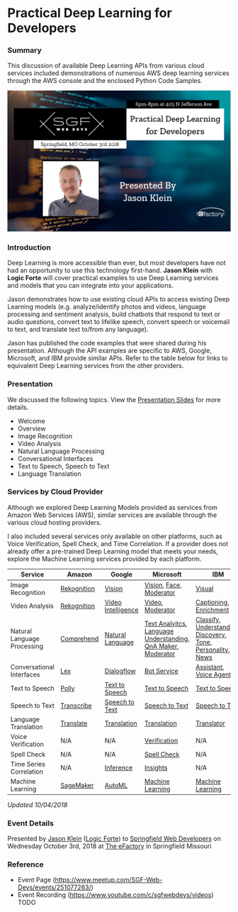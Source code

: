 # Practical Deep Learning for Developers

### Summary

This discussion of available Deep Learning APIs from various cloud
services included demonstrations of numerous AWS deep learning services
through the AWS console and the enclosed Python Code Samples.

![Event Info](event.jpg)

### Introduction

Deep Learning is more accessible than ever, but most developers have not
had an opportunity to use this technology first-hand. **Jason Klein**
with **Logic Forte** will cover practical examples to use Deep Learning
services and models that you can integrate into your applications.

Jason demonstrates how to use existing cloud APIs to access existing
Deep Learning models (e.g. analyze/identify photos and videos,
language processing and sentiment analysis, build chatbots that respond
to text or audio questions, convert text to lifelike speech, convert
speech or voicemail to text, and translate text to/from any language).

Jason has published the code examples that were shared during his
presentation. Although the API examples are specific to AWS, Google,
Microsoft, and IBM provide similar APIs. Refer to the table below for
links to equivalent Deep Learning services from the other providers.

### Presentation

We discussed the following topics.
View the [Presentation Slides](presentation-slides.pdf) for more details.

* Welcome
* Overview
* Image Recognition
* Video Analysis
* Natural Language Processing
* Conversational Interfaces
* Text to Speech, Speech to Text
* Language Translation

### Services by Cloud Provider

Although we explored Deep Learning Models provided as services from
Amazon Web Services (AWS), similar services are available through the
various cloud hosting providers.

I also included several services only available on other platforms,
such as Voice Verification, Spell Check, and Time Correlation. If a
provider does not already offer a pre-trained Deep Learning model that
meets your needs, explore the Machine Learning services provided by
each platform.

Service | Amazon | Google | Microsoft | IBM
------- | ------ | ------ | --------- | ---
Image Recognition | [Rekognition](https://aws.amazon.com/rekognition/) | [Vision](https://cloud.google.com/vision/) | [Vision](https://azure.microsoft.com/en-us/services/cognitive-services/computer-vision/), [Face](https://azure.microsoft.com/en-us/services/cognitive-services/face/), [Moderator](https://azure.microsoft.com/en-us/services/cognitive-services/content-moderator/) | [Visual](https://www.ibm.com/watson/services/visual-recognition/)
Video Analysis | [Rekognition](https://aws.amazon.com/rekognition/) | [Video Intelligence](https://cloud.google.com/video-intelligence/) | [Video](https://azure.microsoft.com/en-us/services/media-services/video-indexer/), [Moderator](https://azure.microsoft.com/en-us/services/cognitive-services/content-moderator/) | [Captioning](https://www.ibm.com/watson/media/watson-captioning/), [Enrichment](https://www.ibm.com/watson/media/watson-video-enrichment/)
Natural Language Processing | [Comprehend](https://aws.amazon.com/comprehend/) | [Natural Language](https://cloud.google.com/natural-language/) | [Text Analyitcs](https://azure.microsoft.com/en-us/services/cognitive-services/text-analytics/), [Language Understanding](https://azure.microsoft.com/en-us/services/cognitive-services/language-understanding-intelligent-service/), [QnA Maker](https://azure.microsoft.com/en-us/services/cognitive-services/directory/know/), [Moderator](https://azure.microsoft.com/en-us/services/cognitive-services/content-moderator/) | [Classify](https://www.ibm.com/watson/services/natural-language-classifier/), [Understanding](https://www.ibm.com/watson/services/natural-language-understanding/), [Discovery](https://www.ibm.com/watson/services/discovery/), [Tone](https://www.ibm.com/watson/services/tone-analyzer/), [Personality](https://www.ibm.com/watson/services/personality-insights/), [News](https://www.ibm.com/watson/services/discovery-news/)
Conversational Interfaces | [Lex](https://aws.amazon.com/lex/) | [Dialogflow](https://dialogflow.com/) | [Bot Service](https://azure.microsoft.com/en-us/services/bot-service/) | [Assistant](https://www.ibm.com/watson/services/conversation/), [Voice Agent](https://console.bluemix.net/catalog/services/voice-agent-with-watson)
Text to Speech | [Polly](https://aws.amazon.com/polly/) | [Text to Speech](https://cloud.google.com/text-to-speech/) | [Text to Speech](https://azure.microsoft.com/en-us/services/cognitive-services/text-to-speech/) | [Text to Speech](https://www.ibm.com/watson/services/text-to-speech/)
Speech to Text | [Transcribe](https://aws.amazon.com/transcribe/) | [Speech to Text](https://cloud.google.com/speech-to-text/) | [Speech to Text](https://azure.microsoft.com/en-us/services/cognitive-services/speech-to-text/) | [Speech to Text](https://www.ibm.com/watson/services/speech-to-text/)
Language Translation | [Translate](https://aws.amazon.com/translate/) | [Translation](https://cloud.google.com/translate/) | [Translation](https://azure.microsoft.com/en-us/services/cognitive-services/speech-translation/) | [Translator](https://www.ibm.com/watson/services/language-translator/)
Voice Verification | N/A | N/A | [Verification](https://azure.microsoft.com/en-us/services/cognitive-services/speaker-recognition/) | N/A
Spell Check | N/A | N/A | [Spell Check](https://azure.microsoft.com/en-us/services/cognitive-services/spell-check/) | N/A
Time Series Correlation | N/A | [Inference](https://cloud.google.com/inference/) | [Insights](https://azure.microsoft.com/en-us/services/time-series-insights/) | N/A
Machine Learning | [SageMaker](https://aws.amazon.com/sagemaker/) | [AutoML](https://cloud.google.com/automl/) | [Machine Learning](https://azure.microsoft.com/en-us/overview/machine-learning/) | [Machine Learning](https://www.ibm.com/cloud/machine-learning)

*Updated 10/04/2018*

### Event Details

Presented by [Jason Klein](https://jrklein.com/)
([Logic Forte](https://logicforte.com/))
to [Springfield Web Developers](http://sgfwebdevs.com/)
on Wednesday October 3rd, 2018
at [The eFactory](https://efactory.missouristate.edu/) in Springfield Missouri

### Reference

* Event Page (https://www.meetup.com/SGF-Web-Devs/events/251077263/)
* Event Recording (https://www.youtube.com/c/sgfwebdevs/videos) TODO
